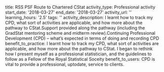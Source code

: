 title: RSS PSF Route to Chartered CStat
activity_type: Professional activity
start_date: '2018-03-27'
end_date: '2018-03-27'
activity_url: ''
learning_hours: '2.5'
tags: ''
activity_description: I learnt how to track my CPD, what sort of activities are applicable,
  and how more about the pathway to CStat.Support provided along the pathway (including
  the GradStat mentoring scheme and midterm review).Continuing Professional Development
  (CPD) – what’s expected in terms of doing and recording CPD
benefit_to_practice: I learnt how to track my CPD, what sort of activities are applicable,
  and how more about the pathway to CStat. I began to rethink how I present myself
  as a professional statistician, and the guidelines to follow as a Fellow of the
  Royal Statistical Soceity
benefit_to_users: CPD is vital to provide a professional, uptodate, service to clients.
